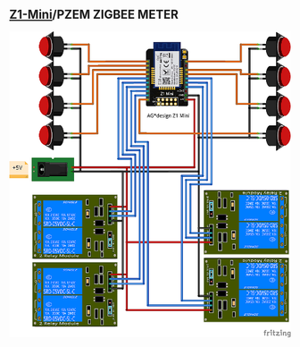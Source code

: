 ## [Z1-Mini](https://gio-dot.github.io/Z1-Mini/)/PZEM ZIGBEE METER

<img src="https://github.com/Gio-dot/Z1-Mini/blob/gh-pages/images/Z1%20Mini-8%20RELE-8%20BUTTON_bb-900PX.png">
